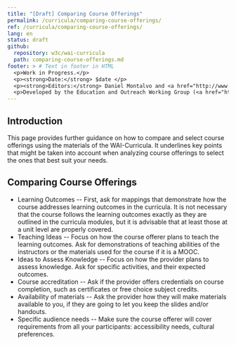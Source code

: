 ```yaml
---
title: "[Draft] Comparing Course Offerings"
permalink: /curricula/comparing-course-offerings/
ref: /curricula/comparing-course-offerings/
lang: en
status: draft
github:
  repository: w3c/wai-curricula
  path: comparing-course-offerings.md
footer: > # Text in footer in HTML
  <p>Work in Progress.</p>
  <p><strong>Date:</strong> $date </p>
  <p><strong>Editors:</strong> Daniel Montalvo and <a href="http://www.w3.org/People/shadi/">Shadi Abou-Zahra</a>. Contributors: <a href="https://www.w3.org/WAI/EO/EOWG-members">EOWG Participants</a></p>
  <p>Developed by the Education and Outreach Working Group (<a href="http://www.w3.org/WAI/EO/">EOWG</a>). Developed as part of the <a href="https://www.w3.org/WAI/about/projects/wai-guide/">WAI-Guide Project</a> funded by the European Commission (EC) under the Horizon 2020 program (Grant Agreement 822245).</p>
---
```


## Introduction

This page provides further guidance on how to compare and select course offerings using the materials of the WAI-Curricula. It underlines key points that might be taken into account when analyzing course offerings to select the ones that best suit your needs.

## Comparing Course Offerings

* Learning Outcomes -- First, ask for mappings that demonstrate how the course addresses learning outcomes in the curricula. It is not necessary that the course follows the learning outcomes exactly as they are outlined in the curricula modules, but it is advisable that at least those at a unit level are properly covered.
* Teaching Ideas -- Focus on how the course offerer plans to teach the learning outcomes. Ask for demonstrations of teaching abilities of the instructors or the materials used for the course if it is a MOOC.
* Ideas to Assess Knowledge -- Focus on how the provider plans to assess knowledge. Ask for specific activities, and their expected outcomes.
* Course accreditation -- Ask if the provider offers credentials on course completion, such as certificates or free choice subject credits.
* Availability of materials -- Ask the provider how they will make materials available to you, if they are going to let you keep the slides and/or handouts.
* Specific audience needs -- Make sure the course offerer will cover requirements  from all your participants: accessibility needs, cultural preferences.